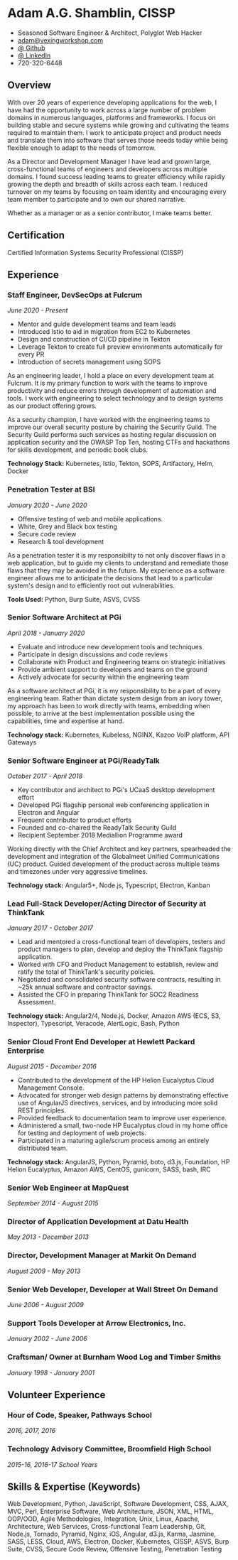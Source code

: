 # Adam A.G. Shamblin, CISSP

* Seasoned Software Engineer & Architect, Polyglot Web Hacker
* adam@vexingworkshop.com
* [\@ Github](https://github.com/coyote240)
* [\@ LinkedIn](https://www.linkedin.com/in/adam-shamblin/)
* 720-320-6448

## Overview 

With over 20 years of experience developing applications for the web, I have had
the opportunity to work across a large number of problem domains in numerous
languages, platforms and frameworks. I focus on building stable and secure
systems while growing and cultivating the teams required to maintain them. I
work to anticipate project and product needs and translate them into software
that serves those needs today while being flexible enough to adapt to the needs
of tomorrow.

As a Director and Development Manager I have lead and grown large,
cross-functional teams of engineers and developers across multiple domains.  I
found success leading teams to greater efficiency while rapidly growing the
depth and breadth of skills across each team.  I reduced turnover on my teams by
focusing on team identity and encouraging every team member to participate and
to own our shared narrative.

Whether as a manager or as a senior contributor, I make teams better.

## Certification

Certified Information Systems Security Professional (CISSP)

## Experience

### Staff Engineer, DevSecOps at Fulcrum
*June 2020 - Present*

* Mentor and guide development teams and team leads
* Introduced Istio to aid in migration from EC2 to Kubernetes
* Design and construction of CI/CD pipeline in Tekton
* Leverage Tekton to create full preview environments automatically for every PR
* Introduction of secrets management using SOPS

As an engineering leader, I hold a place on every development team at Fulcrum.
It is my primary function to work with the teams to improve productivity and
reduce errors through development of automation and tools. I work with
engineering to select technology and to design systems as our product offering
grows.

As a security champion, I have worked with the engineering teams to improve our
overall security posture by chairing the Security Guild. The Security Guild
performs such services as hosting regular discussion on application security and
the OWASP Top Ten, hosting CTFs and hackathons for skills development, and
periodic book clubs.

**Technology Stack:** Kubernetes, Istio, Tekton, SOPS, Artifactory, Helm,
Docker

### Penetration Tester at BSI
*January 2020 - June 2020*

* Offensive testing of web and mobile applications.
* White, Grey and Black box testing
* Secure code review
* Research & tool development

As a penetration tester it is my responsibilty to not only discover flaws in a
web application, but to guide my clients to understand and remediate those flaws
that they may be avoided in the future. My experience as a software engineer
allows me to anticipate the decisions that lead to a particular system's design
and to efficiently root out vulnerabilities.

**Tools Used:** Python, Burp Suite, ASVS, CVSS

### Senior Software Architect at PGi
*April 2018 - January 2020*

* Evaluate and introduce new development tools and techniques
* Participate in design discussions and code reviews
* Collaborate with Product and Engineering teams on strategic initiatives
* Provide ambient support to developers and teams on the ground
* Actively advocate for security within the engineering team

As a software architect at PGi, it is my responsibility to be a part of every
engineering team. Rather than dictate system design from an ivory tower, my
approach has been to work directly with teams, embedding when possible, to
arrive at the best implementation possible using the capabilities, time and
expertise at hand.

**Technology stack:** Kubernetes, Kubeless, NGINX, Kazoo VoIP platform, API
Gateways

### Senior Software Engineer at PGi/ReadyTalk
*October 2017 - April 2018*

* Key contributor and architect to PGi's UCaaS desktop development effort
* Developed PGi flagship personal web conferencing application in Electron and Angular
* Frequent contributor to product efforts
* Founded and co-chaired the ReadyTalk Security Guild
* Recipient September 2018 Mediallion Programme award

Working directly with the Chief Architect and key partners, spearheaded the
development and integration of the Globalmeet Unified Communications (UC)
product. Guided development of the product across multiple teams and timezones
under very aggressive timelines.

**Technology stack:** Angular5+, Node.js, Typescript, Electron, Kanban

### Lead Full-Stack Developer/Acting Director of Security at ThinkTank
*January 2017 - October 2017*

* Lead and mentored a cross-functional team of developers, testers and product managers to plan, develop and deploy the ThinkTank flagship application.
* Worked with CFO and Product Management to establish, review and ratify the total of ThinkTank's security policies.
* Negotiated and consolidated security software contracts, resulting in ~25k annual software and contractor savings.
* Assisted the CFO in preparing ThinkTank for SOC2 Readiness Assessment.

**Technology stack:** Angular2/4, Node.js, Docker, Amazon AWS (ECS, S3,
        Inspector), Typescript, Veracode, AlertLogic, Bash, Python

### Senior Cloud Front End Developer at Hewlett Packard Enterprise
*August 2015 - December 2016*

* Contributed to the development of the HP Helion Eucalyptus Cloud Management Console.
* Advocated for stronger web design patterns by demonstrating effective use of AngularJS directives, services, and by introducing more solid REST principles.
* Provided feedback to documentation team to improve user experience.
* Administered a small, two-node HP Eucalyptus cloud in my home office for testing and deployment of web projects.
* Participated in a maturing agile/scrum process among an entirely distributed team.

**Technology stack:** AngularJS, Python, Pyramid, boto, d3.js, Foundation,
    HP Helion Eucalyptus, Amazon AWS, CentOS, gunicorn, SASS, bash, IRC

### Senior Web Engineer at MapQuest
*September 2014 - August 2015*

### Director of Application Development at Datu Health
*May 2013 - December 2013*

### Director, Development Manager at Markit On Demand
*August 2009 - May 2013*

### Senior Web Developer, Developer at Wall Street On Demand
*June 2006 - August 2009*

### Support Tools Developer at Arrow Electronics, Inc.
*January 2002 - June 2006*

### Craftsman/ Owner at Burnham Wood Log and Timber Smiths
*January 1998 - January 2001*

## Volunteer Experience

### Hour of Code, Speaker, Pathways School
*2016, 2017, 2016*

### Technology Advisory Committee, Broomfield High School
*2015-16, 2016-17 School Years*

## Skills & Expertise (Keywords)

Web Development,
Python,
JavaScript,
Software Development,
CSS,
AJAX,
MVC,
Perl,
Enterprise Software,
Web Architecture,
JSON,
XML,
HTML,
OOP/OOD,
Agile Methodologies,
Integration,
Unix,
Linux,
Apache,
Architecture,
Web Services,
Cross-functional Team Leadership,
Git,
Node.js,
Tornado,
Pyramid,
Nginx,
iOS,
Angular,
d3.js,
Karma,
Jasmine,
SASS,
LESS,
Cloud,
AWS,
Electron,
Docker,
Kubernetes,
CISSP,
ASVS,
Burp Suite,
CVSS,
Secure Code Review,
Offensive Testing,
Penetration Testing
